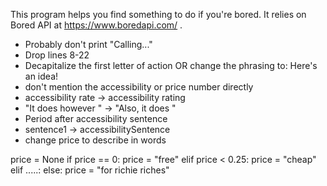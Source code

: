 This program helps you find something to do if you're bored. It relies on Bored API at https://www.boredapi.com/ .

* Probably don't print "Calling..."
* Drop lines 8-22
* Decapitalize the first letter of action OR change the phrasing to: Here's an idea! <action>
* don't mention the accessibility or price number directly
* accessibility rate -> accessibility rating
* "It does however " -> "Also, it does "
* Period after accessibility sentence
* sentence1 -> accessibilitySentence
* change price to describe in words

price = None
if price == 0:
  price = "free"
elif price < 0.25:
  price = "cheap"
elif .....:
else:
  price = "for richie riches"